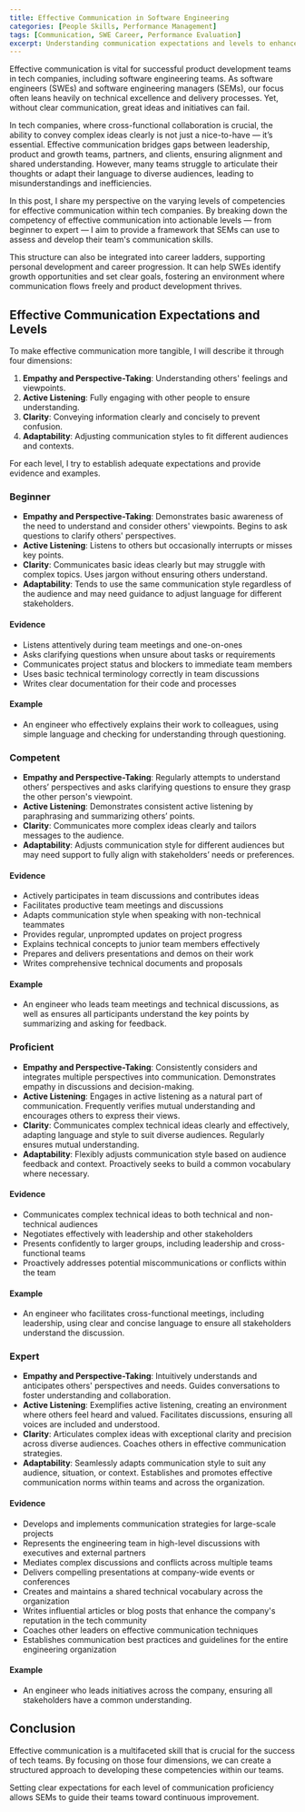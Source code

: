 ```yaml
---
title: Effective Communication in Software Engineering
categories: [People Skills, Performance Management]
tags: [Communication, SWE Career, Performance Evaluation]
excerpt: Understanding communication expectations and levels to enhance team communication and collaboration.
---
```


Effective communication is vital for successful product development teams in tech companies, including software engineering teams. As software engineers (SWEs) and software engineering managers (SEMs), our focus often leans heavily on technical excellence and delivery processes. Yet, without clear communication, great ideas and initiatives can fail.

In tech companies, where cross-functional collaboration is crucial, the ability to convey complex ideas clearly is not just a nice-to-have — it’s essential. Effective communication bridges gaps between leadership, product and growth teams, partners, and clients, ensuring alignment and shared understanding. However, many teams struggle to articulate their thoughts or adapt their language to diverse audiences, leading to misunderstandings and inefficiencies.

In this post, I share my perspective on the varying levels of competencies for effective communication within tech companies. By breaking down the competency of effective communication into actionable levels — from beginner to expert — I aim to provide a framework that SEMs can use to assess and develop their team's communication skills.

This structure can also be integrated into career ladders, supporting personal development and career progression. It can help SWEs identify growth opportunities and set clear goals, fostering an environment where communication flows freely and product development thrives.

## Effective Communication Expectations and Levels

To make effective communication more tangible, I will describe it through four dimensions:

1. **Empathy and Perspective-Taking**: Understanding others' feelings and viewpoints.
2. **Active Listening**: Fully engaging with other people to ensure understanding.
3. **Clarity**: Conveying information clearly and concisely to prevent confusion.
4. **Adaptability**: Adjusting communication styles to fit different audiences and contexts.

For each level, I try to establish adequate expectations and provide evidence and examples.

### Beginner

- **Empathy and Perspective-Taking**: Demonstrates basic awareness of the need to understand and consider others' viewpoints. Begins to ask questions to clarify others' perspectives.
- **Active Listening**: Listens to others but occasionally interrupts or misses key points.
- **Clarity**: Communicates basic ideas clearly but may struggle with complex topics. Uses jargon without ensuring others understand.
- **Adaptability**: Tends to use the same communication style regardless of the audience and may need guidance to adjust language for different stakeholders.

#### Evidence

- Listens attentively during team meetings and one-on-ones
- Asks clarifying questions when unsure about tasks or requirements
- Communicates project status and blockers to immediate team members
- Uses basic technical terminology correctly in team discussions
- Writes clear documentation for their code and processes

#### Example

- An engineer who effectively explains their work to colleagues, using simple language and checking for understanding through questioning.

### Competent

- **Empathy and Perspective-Taking**: Regularly attempts to understand others’ perspectives and asks clarifying questions to ensure they grasp the other person's viewpoint.
- **Active Listening**: Demonstrates consistent active listening by paraphrasing and summarizing others’ points.
- **Clarity**: Communicates more complex ideas clearly and tailors messages to the audience.
- **Adaptability**: Adjusts communication style for different audiences but may need support to fully align with stakeholders’ needs or preferences.

#### Evidence

- Actively participates in team discussions and contributes ideas
- Facilitates productive team meetings and discussions
- Adapts communication style when speaking with non-technical teammates
- Provides regular, unprompted updates on project progress
- Explains technical concepts to junior team members effectively
- Prepares and delivers presentations and demos on their work
- Writes comprehensive technical documents and proposals

#### Example

- An engineer who leads team meetings and technical discussions, as well as ensures all participants understand the key points by summarizing and asking for feedback.

### Proficient

- **Empathy and Perspective-Taking**: Consistently considers and integrates multiple perspectives into communication. Demonstrates empathy in discussions and decision-making.
- **Active Listening**: Engages in active listening as a natural part of communication. Frequently verifies mutual understanding and encourages others to express their views.
- **Clarity**: Communicates complex technical ideas clearly and effectively, adapting language and style to suit diverse audiences. Regularly ensures mutual understanding.
- **Adaptability**: Flexibly adjusts communication style based on audience feedback and context. Proactively seeks to build a common vocabulary where necessary.

#### Evidence

- Communicates complex technical ideas to both technical and non-technical audiences
- Negotiates effectively with leadership and other stakeholders
- Presents confidently to larger groups, including leadership and cross-functional teams
- Proactively addresses potential miscommunications or conflicts within the team

#### Example

- An engineer who facilitates cross-functional meetings, including leadership, using clear and concise language to ensure all stakeholders understand the discussion.

### Expert

- **Empathy and Perspective-Taking**: Intuitively understands and anticipates others' perspectives and needs. Guides conversations to foster understanding and collaboration.
- **Active Listening**: Exemplifies active listening, creating an environment where others feel heard and valued. Facilitates discussions, ensuring all voices are included and understood.
- **Clarity**: Articulates complex ideas with exceptional clarity and precision across diverse audiences. Coaches others in effective communication strategies.
- **Adaptability**: Seamlessly adapts communication style to suit any audience, situation, or context. Establishes and promotes effective communication norms within teams and across the organization.

#### Evidence

- Develops and implements communication strategies for large-scale projects
- Represents the engineering team in high-level discussions with executives and external partners
- Mediates complex discussions and conflicts across multiple teams
- Delivers compelling presentations at company-wide events or conferences
- Creates and maintains a shared technical vocabulary across the organization
- Writes influential articles or blog posts that enhance the company's reputation in the tech community
- Coaches other leaders on effective communication techniques
- Establishes communication best practices and guidelines for the entire engineering organization

#### Example

- An engineer who leads initiatives across the company, ensuring all stakeholders have a common understanding. 



## Conclusion

Effective communication is a multifaceted skill that is crucial for the success of tech teams. By focusing on those four dimensions, we can create a structured approach to developing these competencies within our teams.

Setting clear expectations for each level of communication proficiency allows SEMs to guide their teams toward continuous improvement.

